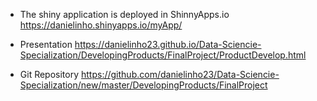 - The shiny application is deployed in ShinnyApps.io
https://danielinho.shinyapps.io/myApp/

- Presentation
https://danielinho23.github.io/Data-Sciencie-Specialization/DevelopingProducts/FinalProject/ProductDevelop.html


- Git Repository
https://github.com/danielinho23/Data-Sciencie-Specialization/new/master/DevelopingProducts/FinalProject
